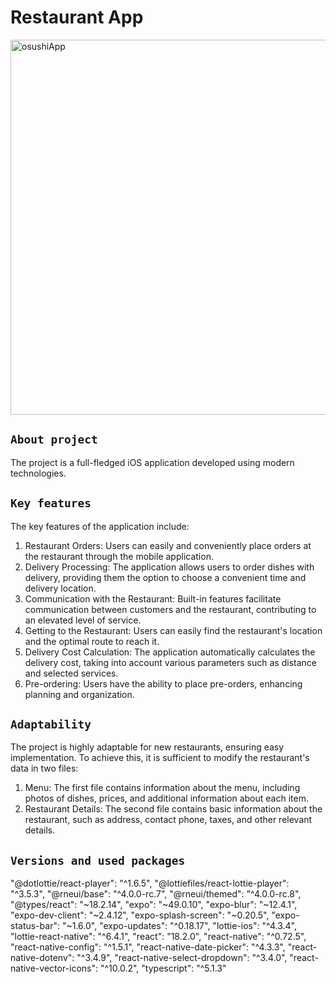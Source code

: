 # Restaurant App

<img src="https://github.com/TigerTimofey/Osushi-app/assets/119110538/3d39d4bc-b4e0-42ae-8c4d-4d98398cba74" width="600" alt="osushiApp">


## `About project`
The project is a full-fledged iOS application developed using modern technologies.

## `Key features`

The key features of the application include:
1. Restaurant Orders: Users can easily and conveniently place orders at the restaurant through the mobile application.
2. Delivery Processing: The application allows users to order dishes with delivery, providing them the option to choose a convenient time and delivery location.
3. Communication with the Restaurant: Built-in features facilitate communication between customers and the restaurant, contributing to an elevated level of service.
4. Getting to the Restaurant: Users can easily find the restaurant's location and the optimal route to reach it.
5. Delivery Cost Calculation: The application automatically calculates the delivery cost, taking into account various parameters such as distance and selected services.
6. Pre-ordering: Users have the ability to place pre-orders, enhancing planning and organization.

## `Adaptability`

The project is highly adaptable for new restaurants, ensuring easy implementation. To achieve this, it is sufficient to modify the restaurant's data in two files:
1. Menu: The first file contains information about the menu, including photos of dishes, prices, and additional information about each item.
2. Restaurant Details: The second file contains basic information about the restaurant, such as address, contact phone, taxes, and other relevant details.


## `Versions and used packages`

"@dotlottie/react-player": "^1.6.5",
"@lottiefiles/react-lottie-player": "^3.5.3",
"@rneui/base": "^4.0.0-rc.7",
"@rneui/themed": "^4.0.0-rc.8",
"@types/react": "~18.2.14",
"expo": "~49.0.10",
"expo-blur": "~12.4.1",
"expo-dev-client": "~2.4.12",
"expo-splash-screen": "~0.20.5",
"expo-status-bar": "~1.6.0",
"expo-updates": "^0.18.17",
"lottie-ios": "^4.3.4",
"lottie-react-native": "^6.4.1",
"react": "18.2.0",
"react-native": "^0.72.5",
"react-native-config": "^1.5.1",
"react-native-date-picker": "^4.3.3",
"react-native-dotenv": "^3.4.9",
"react-native-select-dropdown": "^3.4.0",
"react-native-vector-icons": "^10.0.2",
"typescript": "^5.1.3"
